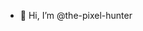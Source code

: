 - 👋 Hi, I’m @the-pixel-hunter

<!---
Just making stuff I find intresting and posting write ups from BTLO Labs when they reitre :)--->
